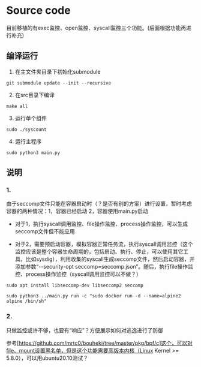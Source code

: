 # Source code

目前移植的有exec监控、open监控、syscall监控三个功能。(后面根据功能再进行补充)

## 编译运行
1. 在主文件夹目录下初始化submodule
```shell
git submodule update --init --recursive
```
2. 在src目录下编译
```shell
make all
```
3. 运行单个组件
```shell
sudo ./syscount
```
4. 运行主程序
```shell
sudo python3 main.py
```

## 说明
### 1. 
由于seccomp文件只能在容器启动时（？是否有别的方案）进行设置，暂时考虑容器的两种情况：1，容器已经启动 2，容器使用main.py启动

- 对于1，执行syscall调用监控、file操作监控、process操作监控，可以生成seccomp文件但不能应用

- 对于2，需要预启动容器，模拟容器正常任务流，执行syscall调用监控（这个监控应该是整个容器生命周期的，包括启动、执行、停止，可以使用其它工具，比如sysdig），利用收集的syscall生成seccomp文件，然后启动容器，并添加参数“--security-opt seccomp=seccomp.json”。随后，执行file操作监控、process操作监控（syscall调用监控可以不做？）

```shell
sudo apt install libseccomp-dev libseccomp2 seccomp
```
```
sudo python3 ../main.py run -c "sudo docker run -d --name=alpine2 alpine /bin/sh"
```

### 2.
只做监控或许不够，也要有“响应”？方便展示如何对逃逸进行了防御

参考[https://github.com/mrtc0/bouheki/tree/master/pkg/bpf/c]这个，可以对file、mount设置黑名单，但是这个功能需要高版本内核（Linux Kernel >= 5.8.0），可以用ubuntu20.10测试？